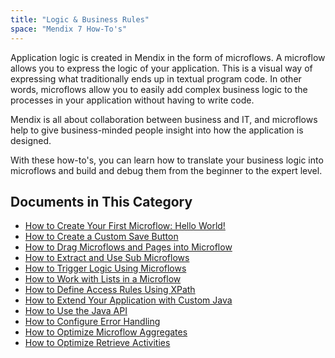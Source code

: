 ```yaml
---
title: "Logic & Business Rules"
space: "Mendix 7 How-To's"
---
```


Application logic is created in Mendix in the form of microflows. A microflow allows you to express the logic of your application. This is a visual way of expressing what traditionally ends up in textual program code. In other words, microflows allow you to easily add complex business logic to the processes in your application without having to write code.

Mendix is all about collaboration between business and IT, and microflows help to give business-minded people insight into how the application is designed.

With these how-to's, you can learn how to translate your business logic into microflows and build and debug them from the beginner to the expert level.

## Documents in This Category

* [How to Create Your First Microflow: Hello World!](create-your-first-microflow-hello-world)
* [How to Create a Custom Save Button](create-a-custom-save-button)
* [How to Drag Microflows and Pages into Microflow](drag-microflows-and-pages-into-a-microflow)
* [How to Extract and Use Sub Microflows](extract-and-use-sub-microflows)
* [How to Trigger Logic Using Microflows](triggering-logic-using-microflows)
* [How to Work with Lists in a Microflow](working-with-lists-in-a-microflow)
* [How to Define Access Rules Using XPath](define-access-rules-using-xpath)
* [How to Extend Your Application with Custom Java](extending-your-application-with-custom-java)
* [How to Use the Java API](java-api-tutorial)
* [How to Configure Error Handling](set-up-error-handling)
* [How to Optimize Microflow Aggregates](optimizing-microflow-aggregates)
* [How to Optimize Retrieve Activities](optimizing-retrieve-activities)
